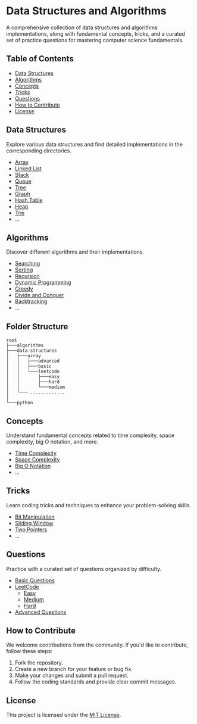 # Data Structures and Algorithms

A comprehensive collection of data structures and algorithms implementations, along with fundamental concepts, tricks, and a curated set of practice questions for mastering computer science fundamentals.

## Table of Contents
- [Data Structures](#data-structures)
- [Algorithms](#algorithms)
- [Concepts](#concepts)
- [Tricks](#tricks)
- [Questions](#questions)
- [How to Contribute](#how-to-contribute)
- [License](#license)

## Data Structures
Explore various data structures and find detailed implementations in the corresponding directories.

- [Array](data-structures/array)
- [Linked List](data-structures/linked-list)
- [Stack](data-structures/stack)
- [Queue](data-structures/queue)
- [Tree](data-structures/tree)
- [Graph](data-structures/graph)
- [Hash Table](data-structures/hash-table)
- [Heap](data-structures/heap)
- [Trie](data-structures/trie)
- ...

## Algorithms
Discover different algorithms and their implementations.

- [Searching](algorithms/searching)
- [Sorting](algorithms/sorting)
- [Recursion](algorithms/recursion)
- [Dynamic Programming](algorithms/dynamic-programming)
- [Greedy](algorithms/greedy)
- [Divide and Conquer](algorithms/divide-and-conquer)
- [Backtracking](algorithms/backtracking)
- ...

## Folder Structure
```plaintext
root
├───algorithms
├───data-structures
│   ├───array
│   │   ├───advanced
│   │   ├───basic
│   │   └───leetcode
│   │       ├───easy
│   │       ├───hard
│   │       └───medium
│   └───..............
│       
└───python
```

## Concepts
Understand fundamental concepts related to time complexity, space complexity, big O notation, and more.

- [Time Complexity](concepts/time-complexity)
- [Space Complexity](concepts/space-complexity)
- [Big O Notation](concepts/big-o-notation)
- ...

## Tricks
Learn coding tricks and techniques to enhance your problem-solving skills.

- [Bit Manipulation](tricks/bit-manipulation)
- [Sliding Window](tricks/sliding-window)
- [Two Pointers](tricks/two-pointers)
- ...

## Questions
Practice with a curated set of questions organized by difficulty.

- [Basic Questions](questions/basic)
- [LeetCode](questions/leetcode)
  - [Easy](questions/leetcode/easy)
  - [Medium](questions/leetcode/medium)
  - [Hard](questions/leetcode/hard)
- [Advanced Questions](questions/advanced)

## How to Contribute
We welcome contributions from the community. If you'd like to contribute, follow these steps:

1. Fork the repository.
2. Create a new branch for your feature or bug fix.
3. Make your changes and submit a pull request.
4. Follow the coding standards and provide clear commit messages.

## License
This project is licensed under the [MIT License](LICENSE).
